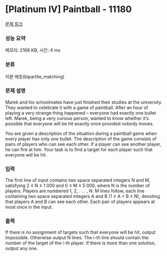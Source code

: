 # [Platinum IV] Paintball - 11180 

[문제 링크](https://www.acmicpc.net/problem/11180) 

### 성능 요약

메모리: 2168 KB, 시간: 4 ms

### 분류

이분 매칭(bipartite_matching)

### 문제 설명

<p>Marek and his schoolmates have just finished their studies at the university. They wanted to celebrate it with a game of paintball. After an hour of playing a very strange thing happened – everyone had exactly one bullet left. Marek, being a very curious person, wanted to know whether it’s possible that everyone will be hit exactly once provided nobody moves.</p>

<p>You are given a description of the situation during a paintball game when every player has only one bullet. The description of the game consists of pairs of players who can see each other. If a player can see another player, he can fire at him. Your task is to find a target for each player such that everyone will be hit.</p>

### 입력 

 <p>The first line of input contains two space separated integers N and M, satisfying 2 ≤ N ≤ 1 000 and 0 ≤ M ≤ 5 000, where N is the number of players. Players are numbered 1, 2, . . . , N. M lines follow, each line containing two space separated integers A and B (1 ≤ A < B ≤ N), denoting that players A and B can see each other. Each pair of players appears at most once in the input.</p>

### 출력 

 <p>If there is no assignment of targets such that everyone will be hit, output Impossible. Otherwise output N lines. The i-th line should contain the number of the target of the i-th player. If there is more than one solution, output any one.</p>

